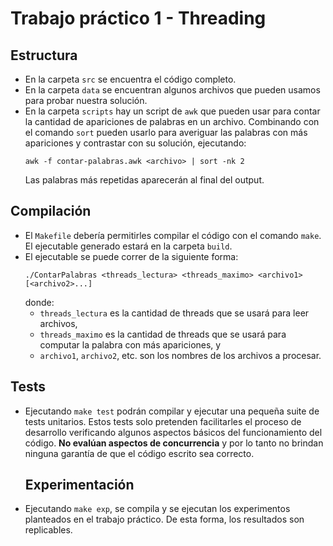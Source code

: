 # Trabajo práctico 1 - Threading

## Estructura
* En la carpeta `src` se encuentra el código completo.
* En la carpeta `data` se encuentran algunos archivos que pueden usamos para probar
  nuestra solución.
* En la carpeta `scripts` hay un script de `awk` que pueden usar para
  contar la cantidad de apariciones de palabras en un archivo. Combinando con
  el comando `sort` pueden usarlo para averiguar las palabras con más
  apariciones y contrastar con su solución, ejecutando:
  ```
  awk -f contar-palabras.awk <archivo> | sort -nk 2
  ```
  Las palabras más repetidas aparecerán al final del output.

## Compilación
* El `Makefile` debería permitirles compilar el código con el comando `make`.
  El ejecutable generado estará en la carpeta `build`.
* El ejecutable se puede correr de la siguiente forma:
  ```
  ./ContarPalabras <threads_lectura> <threads_maximo> <archivo1> [<archivo2>...]
  ```
  donde:
  * `threads_lectura` es la cantidad de threads que se usará para leer archivos,
  * `threads_maximo` es la cantidad de threads que se usará para computar
    la palabra con más apariciones, y
  * `archivo1`, `archivo2`, etc. son los nombres de los archivos a procesar.

## Tests
* Ejecutando `make test` podrán compilar y ejecutar una pequeña suite de tests
  unitarios. Estos tests solo pretenden facilitarles el proceso de desarrollo
  verificando algunos aspectos básicos del funcionamiento del código.
  **No evalúan aspectos de concurrencia** y por lo tanto no brindan ninguna
  garantía de que el código escrito sea correcto.
  
  ## Experimentación
* Ejecutando `make exp`, se compila y se ejecutan los experimentos planteados en
  el trabajo práctico. De esta forma, los resultados son replicables.
